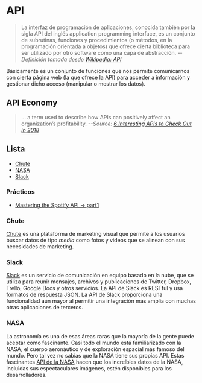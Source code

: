 # API

>La interfaz de programación de aplicaciones, conocida también por la sigla API del inglés application programming interface, es un conjunto de subrutinas, funciones y procedimientos (o métodos, en la programación orientada a objetos) que ofrece cierta biblioteca para ser utilizado por otro software como una capa de abstracción. _--Definición tomada desde [Wikipedia: API](https://es.wikipedia.org/wiki/Interfaz_de_programaci%C3%B3n_de_aplicaciones)_

Básicamente es un conjunto de funciones que nos permite comunicarnos con cierta página web (la que ofrece la API) para acceder a información y gestionar dicho acceso (manipular o mostrar los datos). 

## API Economy

> ... a term used to describe how APIs can positively affect an organization’s profitability. _--Source: [6 Interesting APIs to Check Out in 2018](https://codeburst.io/6-interesting-apis-to-check-out-in-2018-5d6830063f29)_

## Lista <!-- abcdefghijklmnñopqrstuvwxyz -->

- [Chute](/c/api.md#chute)
- [NASA](/c/api.md#nasa)
- [Slack](/c/api.md#slack)

### Prácticos

- [Mastering the Spotify API -> part1](https://medium.com/@esmerycornielle/mastering-the-spotify-api-part1-c836b89eb68e)

### Chute

[Chute](https://chute.docs.apiary.io/#) es una plataforma de marketing visual que permite a los usuarios buscar datos de tipo _media_ como fotos y videos que se alinean con sus necesidades de marketing.

### Slack

[Slack](https://api.slack.com/slack-apps) es un servicio de comunicación en equipo basado en la nube, que se utiliza para reunir mensajes, archivos y publicaciones de Twitter, Dropbox, Trello, Google Docs y otros servicios. La API de Slack es RESTful y usa formatos de respuesta JSON. La API de Slack proporciona una funcionalidad aún mayor al permitir una integración más amplia con muchas otras aplicaciones de terceros.

### NASA

La astronomía es una de esas áreas raras que la mayoría de la gente puede aceptar como fascinante. Casi todo el mundo está familiarizado con la NASA, el cuerpo aeronáutico y de exploración espacial más famoso del mundo. Pero tal vez no sabías que la NASA tiene sus propias API. Estas fascinantes [API de la NASA](https://api.nasa.gov/#getting-started) hacen que los increíbles datos de la NASA, incluidas sus espectaculares imágenes, estén disponibles para los desarrolladores. 
